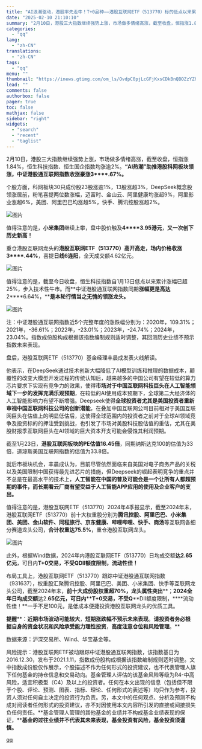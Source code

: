 ```yaml
---
title: "AI浪潮驱动，港股率先走牛！T+0品种——港股互联网ETF（513770）标的低点以来累涨逾26%，基金经理火线解读！"
date: "2025-02-10 21:10:10"
summary: "2月10日，港股三大指数继续强势上涨，市场做多情绪高涨，截至收盘，恒指涨1.84%，恒生科技指数、恒..."
categories:
  - "qq"
lang:
  - "zh-CN"
translations:
  - "zh-CN"
tags:
  - "qq"
menu: ""
thumbnail: "https://inews.gtimg.com/om_ls/OvdpC0pjLcGFjKxsCDkBnQBOZzYZhFGvGwcabb0xmdOQgAA_640360/0"
lead: ""
comments: false
authorbox: false
pager: true
toc: false
mathjax: false
sidebar: "right"
widgets:
  - "search"
  - "recent"
  - "taglist"
---
```


2月10日，港股三大指数继续强势上涨，市场做多情绪高涨，截至收盘，恒指涨1.84%，恒生科技指数、恒生国企指数均涨逾2%。**“****A****I热潮”助推港股科网板块领涨，****中证港股通互联网指数收涨豪涨****3****.67%。**

个股方面，科网板块30只成份股23股涨逾1%，13股涨超3%，DeepSeek概念股领涨居前，粉笔喜提两位数涨幅，迈富时、金山云、阿里健康均涨超9%，阿里影业涨超6%，美团、阿里巴巴均涨超5%，快手、腾讯控股涨超2%。

![图片](https://inews.gtimg.com/om_bt/OY-Tm5_4IA8kQQ2C-PDsoh01Zbh2WAAe3RaeUvH5H5FBUAA/641)

值得注意的是，**小米集团**继续上攀，盘中股价触及**4****3.95港元**，**又一次创下历史新高！**

重仓港股互联网龙头的**港股互联网E****TF（****5****13770）**高开高走，场内价格**收涨****3****.****44****%**，喜提**日线****6****连阳**，全天成交额4.62亿元。

![图片](https://inews.gtimg.com/om_bt/OJlDMvra0ETC_EiHc49_cCTFypcZf1XZvEOAfe92S3Os8AA/641)

值得注意的是，截至今日收盘，恒生科技指数自1月13日低点以来累计涨幅已超25%，步入技术性牛市。而**中证港股通互联网指数同期****涨幅更是高达****2****6.64%，****是本轮行情当之无愧的领涨龙头。**

![图片](https://inews.gtimg.com/om_bt/OyxJZYbIU_dHgm10HATusyFRXFyuYMxUYmTSE2aI04DIwAA/641)

注：中证港股通互联网指数近5个完整年度的涨跌幅分别为：2020年，109.31%；2021年，-36.61%；2022年，-23.01%；2023年，-24.74%；2024年，23.04%。指数成份股构成根据该指数编制规则适时调整，其回测历史业绩不预示指数未来表现。

盘后，港股互联网ETF（513770）基金经理丰晨成发表火线解读。

他表示，在DeepSeek通过技术创新大幅降低了AI模型训练和推理的数据成本，颠覆性的改变大模型开发过程的传统认知后，越来越多的中国公司有望在较低的算力芯片要求下实现有竞争力的效果，使得**市场对于中国互联网科技巨头在人工智能领域下一步的发挥充满乐观预期**，在较低的AI使用成本预期下，全球第二大经济体的人工智能影响力有望不断增强。Deepseek使得**全球投资者尤其是美国投资者重新审视中国互联网科技公司的创新潜能**，在叠加中国互联网公司目前相对于美国互联网巨头在估值上的明显低估后，这使得全球范围内的投资者之前对于全球AI领域竞争及投资标的的押注受到挑战，也引发了市场对美股科技股估值的重估，尤其在美股财报季互联网巨头在AI领域的巨大资本开支可能会侵蚀其利润预期。

截至1月23日，**港股互联网板块的****PE****估值****16.45****倍**，同期纳斯达克100的估值为33倍，道琼斯美国互联网指数的估值为33.8倍。

就后市板块机会，丰晨成认为，目前尽管依然面临来自美国对电子商务产品的关税以及美国限制中国获得最先进芯片的措施，但Deepseek的崛起表明竞争的重点并不总是在最高水平的技术上，**人工智能在中国的普及可能会是一个让所有人都超预期的事件，而长期看云厂商有望受益于人工智能****APP****应用的使用及企业客户的支出。**

值得注意的是，港股互联网ETF（513770）2024年4季报显示，截至2024年末，港股互联网ETF（513770）前十大权重股分别为**腾讯控股、阿里巴巴、小米集团、美团、金山软件、同程旅行、京东健康、哔哩哔哩、快手、商汤**等互联网各细分赛道龙头公司，**合计权重达75.5%**，重仓港股互联网龙头。

![图片](https://inews.gtimg.com/om_bt/OJGJQ06uHi3MHH5ZoA4l3O02rIq26tX4qbs5OeUrTNJi0AA/641)

此外，根据Wind数据，2024年内港股互联网ETF（513770）日均成交额**达2.65亿元**，可日内**T+0交易，不受QDII额度限制，流动性佳！** 

布局工具上，港股互联网ETF（513770）跟踪中证港股通互联网指数（931637），权重股汇聚腾讯控股、阿里巴巴、美团、小米集团、快手等互联网龙头公司，截至2024年末，**前十大成份股权重超70%，龙头属性突出****；**2024全年日均成交额**达2.****65亿元**，可日内**T+0交易，****不受****Q****DII额度限制，****流动性佳！**一手不足100元，是低成本便捷投资港股互联网龙头的优质工具。

**提醒****：****近期市场波动可能较大****，****短期涨跌幅不预示未来表现****。****请投资者务必根据自身的资金状况和风险承受能力理性投资****，****高度注意仓位和风险管理****。**

数据来源：沪深交易所、Wind、华宝基金等。

风险提示：港股互联网ETF被动跟踪中证港股通互联网指数，该指数基日为2016.12.30，发布于2021.1.11，指数成份股构成根据该指数编制规则适时调整。文中指数成份股仅作展示，个股描述不作为任何形式的投资建议，也不代表管理人旗下任何基金的持仓信息和交易动向。基金管理人评估的该基金风险等级为R4-中高风险，适宜积极型（C4）及以上的投资者。任何在本文出现的信息（包括但不限于个股、评论、预测、图表、指标、理论、任何形式的表述等）均只作为参考，投资人须对任何自主决定的投资行为负责。另，本文中的任何观点、分析及预测不构成对阅读者任何形式的投资建议，亦不对因使用本文内容所引发的直接或间接损失负任何责任。**基金管理人管理的其他基金的业绩并不构成基金业绩表现的保证，****基金的过往业绩并不代表其未来表现，****基金投资有风险，****基金投资****须****谨慎。**

[qq](https://new.qq.com/rain/a/20250210A08DJG00)
